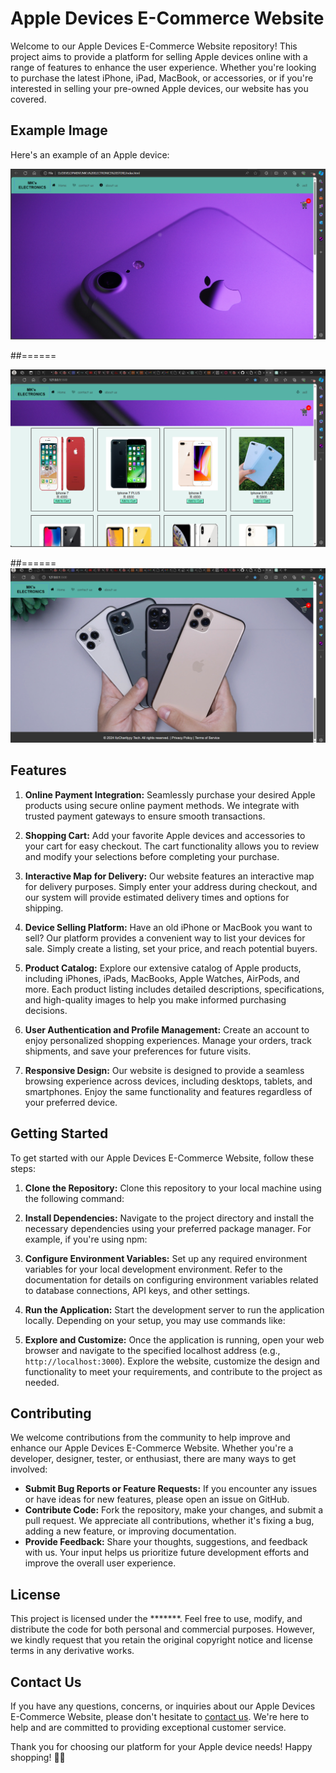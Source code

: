 # Apple Devices E-Commerce Website

Welcome to our Apple Devices E-Commerce Website repository! This project aims to provide a platform for selling Apple devices online with a range of features to enhance the user experience. Whether you're looking to purchase the latest iPhone, iPad, MacBook, or accessories, or if you're interested in selling your pre-owned Apple devices, our website has you covered.
## Example Image

Here's an example of an Apple device:

![iPhone](https://github.com/ItzCharityy/MKelectronics/blob/main/MK's%20ELECTRONICS%20STORE/Home.png)

##======

![page2](https://github.com/ItzCharityy/MKelectronics/blob/main/MK's%20ELECTRONICS%20STORE/SecHome.png)

##======
![page3](https://github.com/ItzCharityy/MKelectronics/blob/main/MK's%20ELECTRONICS%20STORE/ThirdHome.png)

## Features

1. **Online Payment Integration:** Seamlessly purchase your desired Apple products using secure online payment methods. We integrate with trusted payment gateways to ensure smooth transactions.

2. **Shopping Cart:** Add your favorite Apple devices and accessories to your cart for easy checkout. The cart functionality allows you to review and modify your selections before completing your purchase.

3. **Interactive Map for Delivery:** Our website features an interactive map for delivery purposes. Simply enter your address during checkout, and our system will provide estimated delivery times and options for shipping.

4. **Device Selling Platform:** Have an old iPhone or MacBook you want to sell? Our platform provides a convenient way to list your devices for sale. Simply create a listing, set your price, and reach potential buyers.

5. **Product Catalog:** Explore our extensive catalog of Apple products, including iPhones, iPads, MacBooks, Apple Watches, AirPods, and more. Each product listing includes detailed descriptions, specifications, and high-quality images to help you make informed purchasing decisions.

6. **User Authentication and Profile Management:** Create an account to enjoy personalized shopping experiences. Manage your orders, track shipments, and save your preferences for future visits.

7. **Responsive Design:** Our website is designed to provide a seamless browsing experience across devices, including desktops, tablets, and smartphones. Enjoy the same functionality and features regardless of your preferred device.

## Getting Started

To get started with our Apple Devices E-Commerce Website, follow these steps:

1. **Clone the Repository:** Clone this repository to your local machine using the following command:

2. **Install Dependencies:** Navigate to the project directory and install the necessary dependencies using your preferred package manager. For example, if you're using npm:

3. **Configure Environment Variables:** Set up any required environment variables for your local development environment. Refer to the documentation for details on configuring environment variables related to database connections, API keys, and other settings.

4. **Run the Application:** Start the development server to run the application locally. Depending on your setup, you may use commands like:

5. **Explore and Customize:** Once the application is running, open your web browser and navigate to the specified localhost address (e.g., `http://localhost:3000`). Explore the website, customize the design and functionality to meet your requirements, and contribute to the project as needed.

## Contributing

We welcome contributions from the community to help improve and enhance our Apple Devices E-Commerce Website. Whether you're a developer, designer, tester, or enthusiast, there are many ways to get involved:

- **Submit Bug Reports or Feature Requests:** If you encounter any issues or have ideas for new features, please open an issue on GitHub.
- **Contribute Code:** Fork the repository, make your changes, and submit a pull request. We appreciate all contributions, whether it's fixing a bug, adding a new feature, or improving documentation.
- **Provide Feedback:** Share your thoughts, suggestions, and feedback with us. Your input helps us prioritize future development efforts and improve the overall user experience.


## License

This project is licensed under the *******. Feel free to use, modify, and distribute the code for both personal and commercial purposes. However, we kindly request that you retain the original copyright notice and license terms in any derivative works.

## Contact Us

If you have any questions, concerns, or inquiries about our Apple Devices E-Commerce Website, please don't hesitate to [contact us](itzcharityyy@gmail.com). We're here to help and are committed to providing exceptional customer service.

Thank you for choosing our platform for your Apple device needs! Happy shopping! 🍎🛒
